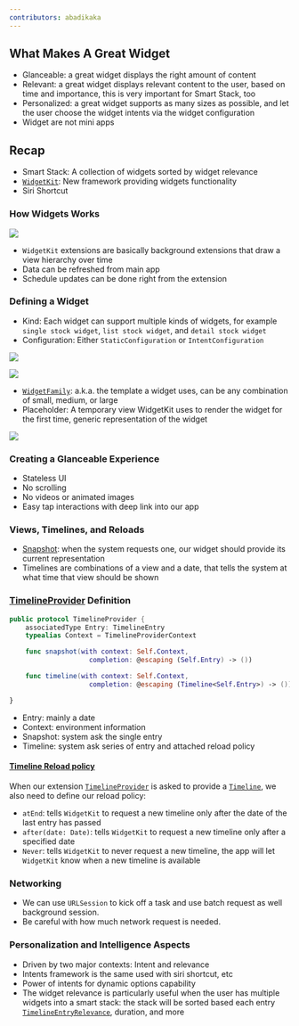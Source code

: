 ```yaml
---
contributors: abadikaka
---
```


## What Makes A Great Widget

* Glanceable: a great widget displays the right amount of content
* Relevant: a great widget displays relevant content to the user, based on time and importance, this is very important for Smart Stack, too
* Personalized: a great widget supports as many sizes as possible, and let the user choose the widget intents via the widget configuration
* Widget are not mini apps

## Recap

* Smart Stack: A collection of widgets sorted by widget relevance
* [`WidgetKit`][wkDoc]: New framework providing widgets functionality
* Siri Shortcut

### How Widgets Works
![][widget_works]

* `WidgetKit` extensions are basically background extensions that draw a view hierarchy over time
* Data can be refreshed from main app 
* Schedule updates can be done right from the extension

### Defining a Widget

* Kind: Each widget can support multiple kinds of widgets, for example `single stock widget`, `list stock widget`, and `detail stock widget`
* Configuration: Either `StaticConfiguration` or `IntentConfiguration`

![][static_configuration]

![][intent_configuration]

* [`WidgetFamily`][wf]: a.k.a. the template a widget uses, can be any combination of small, medium, or large
* Placeholder: A temporary view WidgetKit uses to render the widget for the first time, generic representation of the widget

![][widget_code_example]

### Creating a Glanceable Experience

* Stateless UI
* No scrolling
* No videos or animated images
* Easy tap interactions with deep link into our app

### Views, Timelines, and Reloads

* [Snapshot][snap]: when the system requests one, our widget should provide its current representation
* Timelines are combinations of a view and a date, that tells the system at what time that view should be shown

### [TimelineProvider][tp] Definition

```swift
public protocol TimelineProvider {
    associatedType Entry: TimelineEntry
    typealias Context = TimelineProviderContext

    func snapshot(with context: Self.Context, 
                    completion: @escaping (Self.Entry) -> ())

    func timeline(with context: Self.Context, 
                    completion: @escaping (Timeline<Self.Entry>) -> ())

}
```

* Entry: mainly a date
* Context: environment information
* Snapshot: system ask the single entry
* Timeline: system ask series of entry and attached reload policy

#### [Timeline Reload policy][reload]

When our extension [`TimelineProvider`][tp] is asked to provide a [`Timeline`][tl], we also need to define our reload policy:

* `atEnd`: tells `WidgetKit` to request a new timeline only after the date of the last entry has passed
* `after(date: Date)`: tells `WidgetKit` to request a new timeline only after a specified date
* `Never`: tells `WidgetKit` to never request a new timeline, the app will let `WidgetKit` know when a new timeline is available

### Networking

* We can use `URLSession` to kick off a task and use batch request as well background session. 
* Be careful with how much network request is needed.

### Personalization and Intelligence Aspects

* Driven by two major contexts: Intent and relevance
* Intents framework is the same used with siri shortcut, etc
* Power of intents for dynamic options capability
* The widget relevance is particularly useful when the user has multiple widgets into a smart stack: the stack will be sorted based each entry [`TimelineEntryRelevance`][rel], duration, and more

[wkDoc]: https://developer.apple.com/documentation/widgetkit
[wf]: https://developer.apple.com/documentation/widgetkit/widgetfamily
[snap]: https://developer.apple.com/documentation/widgetkit/intenttimelineprovider/snapshot(for:with:completion:)
[tp]: https://developer.apple.com/documentation/widgetkit/timelineprovider
[reload]: https://developer.apple.com/documentation/widgetkit/timelinereloadpolicy
[tl]: https://developer.apple.com/documentation/widgetkit/timeline
[rel]: https://developer.apple.com/documentation/widgetkit/timelineentryrelevance

[widget_works]: ../../../images/notes/wwdc20/10028/widget_works.png
[static_configuration]: ../../../images/notes/wwdc20/10028/static_configuration.png
[intent_configuration]: ../../../images/notes/wwdc20/10028/intent_configuration.png
[widget_code_example]: ../../../images/notes/wwdc20/10028/widget_code_example.png
